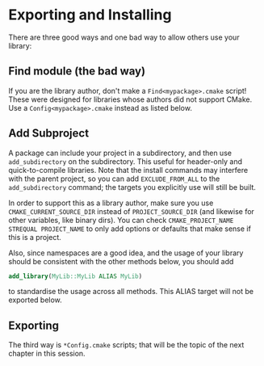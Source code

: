 # Exporting and Installing

There are three good ways and one bad way to allow others use your library:

## Find module (the bad way)

If you are the library author, don't make a `Find<mypackage>.cmake` script! These were designed for libraries whose authors did not support CMake. Use a `Config<mypackage>.cmake` instead as listed below.

## Add Subproject

A package can include your project in a subdirectory, and then use `add_subdirectory` on the subdirectory. This useful for header-only and quick-to-compile libraries. Note that the install commands may interfere with the parent project, so you can add `EXCLUDE_FROM_ALL` to the `add_subdirectory` command; the targets you explicitly use will still be built.

In order to support this as a library author, make sure you use `CMAKE_CURRENT_SOURCE_DIR` instead of `PROJECT_SOURCE_DIR` (and likewise for other variables, like binary dirs). You can check `CMAKE_PROJECT_NAME STREQUAL PROJECT_NAME` to only add options or defaults that make sense if this is a project.

Also, since namespaces are a good idea, and the usage of your library should be consistent with the other methods below, you should add

```cmake
add_library(MyLib::MyLib ALIAS MyLib)
```

to standardise the usage across all methods. This ALIAS target will not be exported below.

## Exporting

The third way is `*Config.cmake` scripts; that will be the topic of the next chapter in this session.
